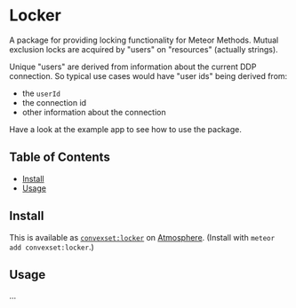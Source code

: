 # Locker

A package for providing locking functionality for Meteor Methods. Mutual exclusion locks are acquired by "users" on "resources" (actually strings).

Unique "users" are derived from information about the current DDP connection. So typical use cases would have "user ids" being derived from:
 - the `userId`
 - the connection id
 - other information about the connection

Have a look at the example app to see how to use the package.

## Table of Contents

- [Install](#install)
- [Usage](#usage)

## Install

This is available as [`convexset:locker`](https://atmospherejs.com/convexset/locker) on [Atmosphere](https://atmospherejs.com/). (Install with `meteor add convexset:locker`.)

## Usage

...
